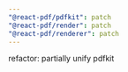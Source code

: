 ```yaml
---
"@react-pdf/pdfkit": patch
"@react-pdf/render": patch
"@react-pdf/renderer": patch
---
```


refactor: partially unify pdfkit 
